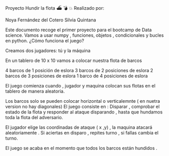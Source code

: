 Proyecto Hundir la flota ⛴️ 💣 💥
Realizado por:

Noya Fernández del Cotero
Silvia Quintana


Este documento recoge el primer proyecto para el bootcamp de Data science.
Vamos a usar numpy , funciones, objetos , condicionales y bucles en python.
¿Cómo funciona el juego?


Creamos dos jugadores: tú y la máquina


En un tablero de 10 x 10 vamos a colocar nuestra flota de barcos

4 barcos de 1 posición de eslora
3 barcos de 2 posiciones de eslora
2 barcos de 3 posiciones de eslora
1 barco de 4 posiciones de eslora

El juego comienza cuando , jugador y maquina colocan sus flotas en el tablero de manera aleatoria.

Los barcos solo se pueden colocar horizontal o verticalemnte ( en nuetra version no hay diagonales)
El juego consiste en : Disparar , comprobar el estado de la flota y responder al ataque disparando , hasta que hundamos toda la flota del adversario.

El jugador elige las coordinadas de ataque ( x ,y) , la maquina atacará aleatoriamente .
Si aciertas en disparo , repites turno , si fallas cambia el turno.

El juego se acaba en el momento que todos los barcos están hundidos .